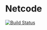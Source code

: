 # Netcode

[![Build Status](https://travis-ci.org/ANetCode/Netcode.svg?branch=master)](https://travis-ci.org/ANetCode/Netcode)